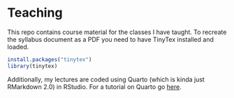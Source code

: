 # Teaching

This repo contains course material for the classes I have taught. To recreate the syllabus document as a PDF you need to have TinyTex installed and loaded. 

``` r
install.packages("tinytex")  
library(tinytex)
```

Additionally, my lectures are coded using Quarto (which is kinda just RMarkdown 2.0) in RStudio. For a tutorial on Quarto go <a href = "https://quarto.org/docs/get-started/hello/rstudio.html" >here</a>. 

